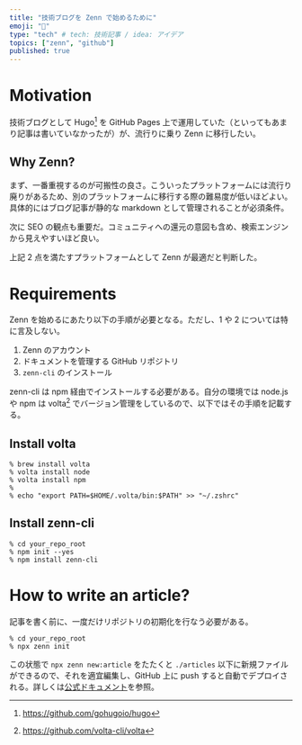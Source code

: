 ```yaml
---
title: "技術ブログを Zenn で始めるために"
emoji: "🐡"
type: "tech" # tech: 技術記事 / idea: アイデア
topics: ["zenn", "github"]
published: true
---
```


# Motivation

技術ブログとして Hugo[^1] を GitHub Pages 上で運用していた（といってもあまり記事は書いていなかったが）が、流行りに乗り Zenn に移行したい。

## Why Zenn?

まず、一番重視するのが可搬性の良さ。こういったプラットフォームには流行り廃りがあるため、別のプラットフォームに移行する際の難易度が低いほどよい。具体的にはブログ記事が静的な markdown として管理されることが必須条件。

次に SEO の観点も重要だ。コミュニティへの還元の意図も含め、検索エンジンから見えやすいほど良い。

上記 2 点を満たすプラットフォームとして Zenn が最適だと判断した。

# Requirements

Zenn を始めるにあたり以下の手順が必要となる。ただし、1 や 2 については特に言及しない。

1. Zenn のアカウント
2. ドキュメントを管理する GitHub リポジトリ
3. `zenn-cli` のインストール

zenn-cli は npm 経由でインストールする必要がある。自分の環境では node.js や npm は volta[^2] でバージョン管理をしているので、以下ではその手順を記載する。

## Install volta

```shell
% brew install volta
% volta install node
% volta install npm
%
% echo "export PATH=$HOME/.volta/bin:$PATH" >> "~/.zshrc"
```

## Install zenn-cli

```shell
% cd your_repo_root
% npm init --yes
% npm install zenn-cli
```

[^1]: https://github.com/gohugoio/hugo
[^2]: https://github.com/volta-cli/volta

# How to write an article?

記事を書く前に、一度だけリポジトリの初期化を行なう必要がある。

```shell
% cd your_repo_root
% npx zenn init
```

この状態で `npx zenn new:article` をたたくと `./articles` 以下に新規ファイルができるので、それを適宜編集し、GitHub 上に push すると自動でデプロイされる。詳しくは[公式ドキュメント](https://zenn.dev/zenn/articles/zenn-cli-guide)を参照。